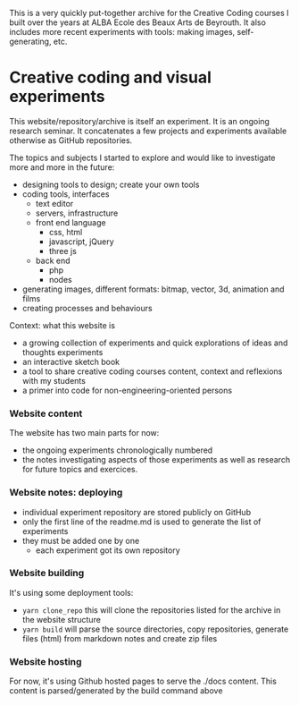 This is a very quickly put-together archive for the Creative Coding courses I built over the years at ALBA Ecole des Beaux Arts de Beyrouth. It also includes more recent experiments with tools: making images, self-generating, etc.

# Creative coding and visual experiments

This website/repository/archive is itself an experiment. It is an ongoing research seminar. It concatenates a few projects and experiments available otherwise as GitHub repositories. 

The topics and subjects I started to explore and would like to investigate more and more in the future:
- designing tools to design; create your own tools
- coding tools, interfaces
	- text editor
	- servers, infrastructure
	- front end language
		- css, html
		- javascript, jQuery 
		- three js
	- back end
		- php
		- nodes 
- generating images, different formats: bitmap, vector, 3d, animation and films
- creating processes and behaviours 

Context: what this website is
- a growing collection of experiments and quick explorations of ideas and thoughts experiments
- an interactive sketch book
- a tool to share creative coding courses content, context and reflexions with my students
- a primer into code for non-engineering-oriented persons

### Website content
The website has two main parts for now:
- the ongoing experiments chronologically numbered
- the notes investigating aspects of those experiments as well as research for future topics and exercices.
### Website notes: deploying
- individual experiment repository are stored publicly on GitHub
- only the first line of the readme.md is used to generate the list of experiments
- they must be added one by one
	- each experiment got its own repository
### Website building
It's using some deployment tools:
- ```yarn clone_repo``` this will clone the repositories listed for the archive in the website structure
- ```yarn build``` will parse the source directories, copy repositories, generate files (html) from markdown notes and create zip files
### Website hosting
For now, it's using Github hosted pages to serve the ./docs content. This content is parsed/generated by the build command above
